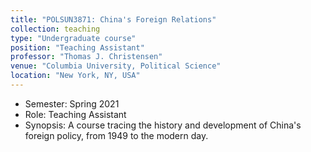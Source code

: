 ```yaml
---
title: "POLSUN3871: China's Foreign Relations"
collection: teaching
type: "Undergraduate course"
position: "Teaching Assistant"
professor: "Thomas J. Christensen" 
venue: "Columbia University, Political Science"
location: "New York, NY, USA"
---
```

* Semester: Spring 2021
* Role: Teaching Assistant
* Synopsis: A course tracing the history and development of China's foreign policy, from 1949 to the modern day.